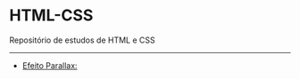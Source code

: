 # HTML-CSS
Repositório de estudos de HTML e CSS

<hr>

<ul>
  <li>
  <a href="/efeito parallax/index.html">Efeito Parallax:</a>
  </li>
</ul>
